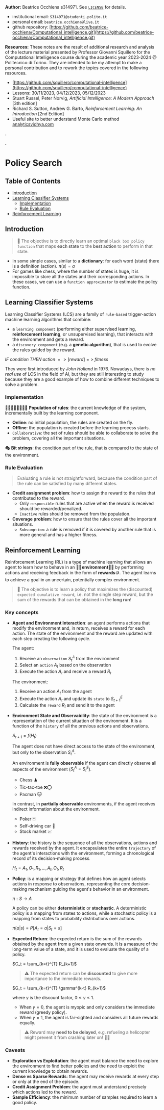 **Author:** Beatrice Occhiena s314971. See [`LICENSE`](https://github.com/beatrice-occhiena/Computational_intelligence/blob/main/LICENSE) for details.
- institutional email: `S314971@studenti.polito.it`
- personal email: `beatrice.occhiena@live.it`
- github repository: [https://github.com/beatrice-occhiena/Computational_intelligence.git](https://github.com/beatrice-occhiena/Computational_intelligence.git)

**Resources:** These notes are the result of additional research and analysis of the lecture material presented by Professor Giovanni Squillero for the Computational Intelligence course during the academic year 2023-2024 @ Politecnico di Torino. They are intended to be my attempt to make a personal contribution and to rework the topics covered in the following resources.
- [https://github.com/squillero/computational-intelligence](https://github.com/squillero/computational-intelligence)
- Lessons: 30/11/2023, 04/12/2023, 05/12/2023
- Stuart Russel, Peter Norvig, *Artificial Intelligence: A Modern Approach* [3th edition]
- Richard S. Sutton, Andrew G. Barto, *Reinforcement Learning: An Introduction* [2nd Edition]
- Useful site to better understand Monte Carlo method [analyticsvidhya.com](https://www.analyticsvidhya.com/blog/2018/11/reinforcement-learning-introduction-monte-carlo-learning-openai-gym/)

.

.

# Policy Search

## Table of Contents
- [Introduction](#introduction)
- [Learning Classifier Systems](#learning-classifier-systems)
  - [Implementation](#implementation)
  - [Rule Evaluation](#rule-evaluation)
- [Reinforcement Learning](#reinforcement-learning)

## Introduction
> 🎯 The objective is to directly learn an optimal `black box policy function` that maps **each state** to the **best action** to perform in that state.
- In some simple cases, similar to a **dictionary**: for each word (state) there is a definition (action). $\pi(s) = a$
- For games like chess, where the number of states is huge, it is impossible to store all the states and their corresponding actions. In these cases, we can use a `function approximator` to estimate the policy function.

## Learning Classifier Systems
Learning Classifier Systems (LCS) are a family of `rule-based` trigger-action machine learning algorithms that combine:
- a `learning component` (performing either supervised learning, **reinforcement learning**, or unsupervised learning), that interacts with the environment and gets a reward.
- a `discovery component` (e.g. a **genetic algorithm**), that is used to evolve the rules guided by the reward.

$IF \; condition \; THEN \; action \; =>[reward] => \; fitness$ 

They were first introduced by *John Holland* in 1976. Nowadays, there is *no real use* of LCS in the field of AI, but they are still interesting to study because they are a good example of how to combine different techniques to solve a problem.

### Implementation
👨🏽‍👩🏻‍👧🏻‍👦🏽 **Population of rules**: the current knowledge of the system, incrementally built by the learning component.
- **Online**: no initial population, the rules are created on the fly.
- **Offline**: the population is created before the learning process starts.
- `Collaborative`: the set of rules should be able to collaborate to solve the problem, covering all the important situations.

🎭 **Bit strings**: the condition part  of the rule, that is compared to the state of the environment.

### Rule Evaluation
> Evaluating a rule is not straightforward, because the condition part of the rule can be satisfied by many different states.
- **Credit assignment problem**: how to assign the reward to the rules that contributed to the reward.
  - Only `responsible` rules that are active when the reward is received should be rewarded/penalized.
  - `Inactive` rules should be removed from the population.
- **Coverage problem**: how to ensure that the rules cover all the important situations.
  - `Subsumption`: a rule is removed if it is covered by another rule that is more general and has a higher fitness.

## Reinforcement Learning
Reinforcement Learning (RL) is a type of machine learning that allows an agent to learn how to behave in an 🌳🌲**environment**🌲🌳 by performing actions and receiving feedback in the form of **rewards**🪙. The agent learns to achieve a goal in an uncertain, potentially complex environment.

> 🎯 The objective is to learn a policy that maximizes the (discounted) `expected cumulative reward`, i.e. not the single step reward, but the sum of the rewards that can be obtained in the **long run**!

### Key concepts
- **Agent and Environment Interaction**: an agent performs actions that modify the environment and, in return, receives a reward for each action. The state of the environment and the reward are updated with each step creating the following cycle.

  The agent:
    1. Receive an `observation` $S^A_t$ from the environment
    2. Select an `action` $A_t$ based on the observation
    3. Execute the action $A_t$ and receive a reward $R_t$

  The environment:
    1. Receive an action $A_t$ from the agent
    2. Execute the action $A_t$ and update its `state` to $S^E_{t+1}$
    3. Calculate the `reward` $R_{t}$ and send it to the agent

- **Environment State and Observability**: the state of the environment is a representation of the current situation of the environment. It is a function of the `history` of all the previous actions and observations. 

  $S_{t+1} = f(H_t)$

  The agent does not have direct access to the state of the environment, but only to the observation $S^A_t$.

  An environment is **fully observable** if the agent can directly observe all aspects of the environment ($S^A_t = S^E_t$).
  - Chess ♟️
  - Tic-tac-toe ❌⭕
  - Pacman 🐱

  In contrast, in **partially observable** environments, if the agent receives indirect information about the environment.
  - Poker 🃏
  - Self-driving car 🚗
  - Stock market 📈

- **History**: the history is the sequence of all the observations, actions and rewards received by the agent. It encapsulates the entire `trajectory` of the agent's interactions with the environment, forming a chronological record of its decision-making process.

  $H_t = A_1, O_1, R_1, ..., A_t, O_t, R_t$

- **Policy**: is a mapping or strategy that defines how an agent selects actions in response to observations, representing the core decision-making mechanism guiding the agent's behavior in an environment.

  $\pi: S \rightarrow A$

  A policy can be either **deterministic** or **stochastic**. A deterministic policy is a mapping from states to actions, while a stochastic policy is a mapping from states to probability distributions over actions.

  $\pi(a|s) = P[A_t = a | S_t = s]$

- **Expected Return**: the expected return is the sum of the rewards obtained by the agent from a given state onwards. It is a measure of the long-term value of a state, and it is used to evaluate the quality of a policy.

  $G_t = \sum_{k=t}^{T} R_{k+1}$

  > ⚠️ The expected return can be **discounted** to give more importance to the immediate rewards.

  $G_t = \sum_{k=t}^{T} \gamma^{k-t} R_{k+1}$

  where $\gamma$ is the discount factor, $0 \leq \gamma \leq 1$. 
  - When $\gamma = 0$, the agent is myopic and only considers the immediate reward (greedy policy).
  - When $\gamma = 1$, the agent is far-sighted and considers all future rewards equally.

  > ⚠️ Reward may **need to be delayed**, e.g. refueling a helicopter might prevent it from crashing later on! 🚁💥

### Caveats
- **Exploration vs Exploitation**: the agent must balance the need to explore the environment to find better policies and the need to exploit the current knowledge to obtain rewards.
- **Dense vs Sparse Rewards**: the agent may receive rewards at every step or only at the end of the episode.
- **Credit Assignment Problem**: the agent must understand precisely which actions led to the reward.
- **Sample Efficiency**: the minimum number of samples required to learn a good policy.